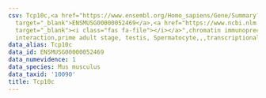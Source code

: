 ```yaml
---
csv: Tcp10c,<a href="https://www.ensembl.org/Homo_sapiens/Gene/Summary?db=core;g=ENSMUSG00000052469"
  target="_blank">ENSMUSG00000052469</a>,<a href="https://www.ncbi.nlm.nih.gov/pubmed/25450459"
  target="_blank"><i class="fas fa-file"></i></a>",chromatin immunoprecipitation assay,direct
  interaction,prime adult stage, testis, Spermatocyte,,,transcriptional regulation,
data_alias: Tcp10c
data_id: ENSMUSG00000052469
data_numevidence: 1
data_species: Mus musculus
data_taxid: '10090'
title: Tcp10c
---
```

